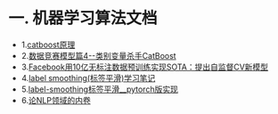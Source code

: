 # 一. 机器学习算法文档

* 1.[catboost原理](https://blog.csdn.net/chencas/article/details/104418476/)  
* 2.[数据竞赛模型篇4--类别变量杀手CatBoost](https://mp.weixin.qq.com/s?__biz=Mzk0NDE5Nzg1Ng==&mid=2247494038&idx=2&sn=936c63d7f3eb8ad9dccc04e65395655d&chksm=c32af019f45d790fade45a8ce74c8d6ca8f35a60ab8e82c594c9ab2ab923eefa99d096697e2f&mpshare=1&scene=23&srcid=0329o6OMWVnTQt6J4UmIyXn7&sharer_sharetime=1616981370817&sharer_shareid=fb5716a8ad12ea6329433df53d4cbf64#rd)  
* 3.[Facebook用10亿无标注数据预训练实现SOTA：提出自监督CV新模型](https://mp.weixin.qq.com/s?__biz=MzU0NTAyNTQ1OQ==&mid=2247493916&idx=1&sn=b5f7ba341c864a32d2408038308ed8d2&chksm=fb7195c0cc061cd632251de07ee7021bd626088323b0fb81abb7747fb02f736674acad3adf0a&mpshare=1&scene=23&srcid=03129vQXkaD0kU8X5cDdFKXE&sharer_sharetime=1615509443655&sharer_shareid=21f0d63290f85b559426f721aa7105b9#rd) 
* 4.[label smoothing(标签平滑)学习笔记](https://zhuanlan.zhihu.com/p/116466239) 
* 5.[label-smoothing标签平滑__pytorch版实现](https://www.pythonheidong.com/blog/article/509355/16a91cd5484210e433f0/) 
* 6.[论NLP领域的内卷](https://mp.weixin.qq.com/s/3QW5PaRy99iw0fxePz5GvQ)

